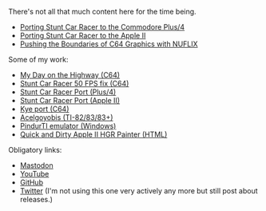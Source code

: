 <style>
  .social-media-list li {
    display: inline;
  }
</style>

There's not all that much content here for the time being.

* [Porting Stunt Car Racer to the Commodore Plus/4](articles/stunt-car-racer-plus4-port.html)
* [Porting Stunt Car Racer to the Apple II](articles/stunt-car-racer-apple2-port.html)
* [Pushing the Boundaries of C64 Graphics with NUFLIX](articles/nuflix.html)

Some of my work:

* [My Day on the Highway (C64)](https://www.youtube.com/watch?v=cv2FWWNywsA)
* [Stunt Car Racer 50 FPS fix (C64)](https://csdb.dk/release/index.php?id=230122)
* [Stunt Car Racer Port (Plus/4)](https://plus4world.powweb.com/software/Stunt_Car_Racer)
* [Stunt Car Racer Port (Apple II)](/assets/media/StuntCarRacer-AppleII.zip)
* [Kye port (C64)](https://cobbpg.itch.io/kye-c64)
* [Acelgoyobis (TI-82/83/83+)](https://www.ticalc.org/archives/files/fileinfo/355/35586.html)
* [PindurTI emulator (Windows)](https://github.com/cobbpg/pindurti)
* [Quick and Dirty Apple II HGR Painter (HTML)](https://github.com/cobbpg/apple-ii-painter)

Obligatory links:

* [Mastodon](https://mastodon.gamedev.place/@cobbpg)
* [YouTube](https://www.youtube.com/user/kaviolalainen)
* [GitHub](https://github.com/cobbpg)
* [Twitter](https://twitter.com/cobbpg) (I'm not using this one very actively any more but still post about releases.)
